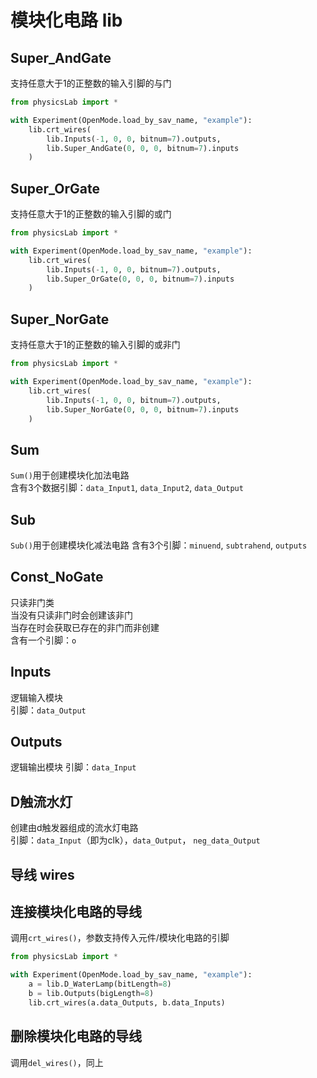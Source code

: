 # 模块化电路 lib

## Super_AndGate
支持任意大于1的正整数的输入引脚的与门
```Python
from physicsLab import *

with Experiment(OpenMode.load_by_sav_name, "example"):
    lib.crt_wires(
        lib.Inputs(-1, 0, 0, bitnum=7).outputs,
        lib.Super_AndGate(0, 0, 0, bitnum=7).inputs
    )
```

## Super_OrGate
支持任意大于1的正整数的输入引脚的或门
```Python
from physicsLab import *

with Experiment(OpenMode.load_by_sav_name, "example"):
    lib.crt_wires(
        lib.Inputs(-1, 0, 0, bitnum=7).outputs,
        lib.Super_OrGate(0, 0, 0, bitnum=7).inputs
    )
```

## Super_NorGate
支持任意大于1的正整数的输入引脚的或非门
```Python
from physicsLab import *

with Experiment(OpenMode.load_by_sav_name, "example"):
    lib.crt_wires(
        lib.Inputs(-1, 0, 0, bitnum=7).outputs,
        lib.Super_NorGate(0, 0, 0, bitnum=7).inputs
    )
```

## Sum
```Sum()```用于创建模块化加法电路  
含有3个数据引脚：`data_Input1`, `data_Input2`, `data_Output`

## Sub
`Sub()`用于创建模块化减法电路
含有3个引脚：`minuend`, `subtrahend`, `outputs`

## Const_NoGate
只读非门类  
当没有只读非门时会创建该非门  
当存在时会获取已存在的非门而非创建  
含有一个引脚：`o`

## Inputs
逻辑输入模块  
引脚：`data_Output`

## Outputs
逻辑输出模块
引脚：`data_Input`

## D触流水灯
创建由d触发器组成的流水灯电路  
引脚：`data_Input`（即为clk），`data_Output`， `neg_data_Output`

## 导线 wires
## 连接模块化电路的导线
调用`crt_wires()`，参数支持传入元件/模块化电路的引脚
```Python
from physicsLab import *

with Experiment(OpenMode.load_by_sav_name, "example"):
    a = lib.D_WaterLamp(bitLength=8)
    b = lib.Outputs(bigLength=8)
    lib.crt_wires(a.data_Outputs, b.data_Inputs)
```

## 删除模块化电路的导线
调用`del_wires()`，同上
